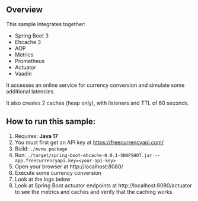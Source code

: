 ## Overview

This sample integrates together:

* Spring Boot 3
* Ehcache 3
* AOP
* Metrics
* Prometheus
* Actuator
* Vaadin

It accesses an online service for currency conversion and simulate some additional latencies.

It also creates 2 caches (heap only), with listeners and TTL of 60 seconds.

## How to run this sample:

1. Requires: **Java 17**
2. You must first get an API key at https://freecurrencyapi.com/
2. Build: `./mvnw package`
3. Run: `./target/spring-boot-ehcache-0.0.1-SNAPSHOT.jar --app.freecurrencyapi.key=<your-api-key>`
4. Open your browser at http://localhost:8080/
5. Execute some currency conversion
6. Look at the logs below
7. Look at Spring Boot actuator endpoints at http://localhost:8080/actuator to see the metrics and caches and verify
   that the caching works.
